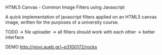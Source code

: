 HTML5 Canvas - Common Image Filters using Javascript

A quick implementation of javascript filters applied on an HTML5 canvas image, written for the purposes of a university course.


TODO
-> file uploader
-> all filters should work with each other
-> better interface


DEMO
http://niovi.aueb.gr/~p3100172/rocks
